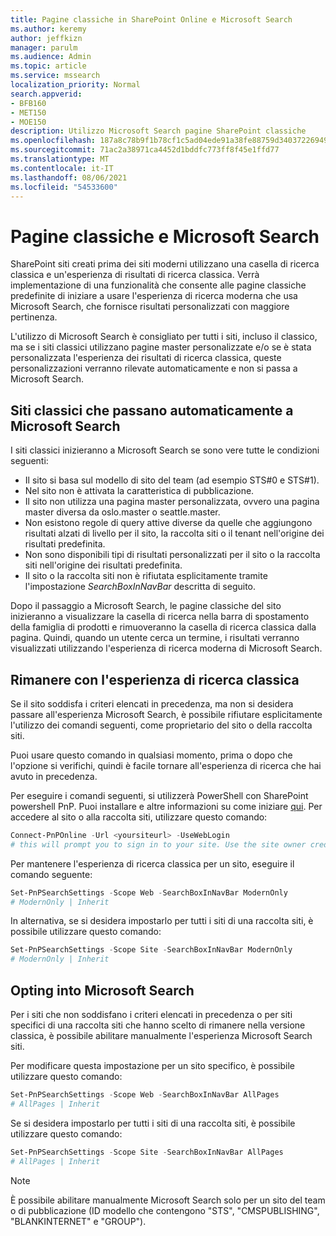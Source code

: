 ```yaml
---
title: Pagine classiche in SharePoint Online e Microsoft Search
ms.author: keremy
author: jeffkizn
manager: parulm
ms.audience: Admin
ms.topic: article
ms.service: mssearch
localization_priority: Normal
search.appverid:
- BFB160
- MET150
- MOE150
description: Utilizzo Microsoft Search pagine SharePoint classiche
ms.openlocfilehash: 187a8c78b9f1b78cf1c5ad04ede91a38fe88759d34037226949a441034cb13b9
ms.sourcegitcommit: 71ac2a38971ca4452d1bddfc773ff8f45e1ffd77
ms.translationtype: MT
ms.contentlocale: it-IT
ms.lasthandoff: 08/06/2021
ms.locfileid: "54533600"
---
```

# <a name="classic-pages-and-microsoft-search"></a>Pagine classiche e Microsoft Search

SharePoint siti creati prima dei siti moderni utilizzano una casella di ricerca classica e un'esperienza di risultati di ricerca classica. Verrà implementazione di una funzionalità che consente alle pagine classiche predefinite di iniziare a usare l'esperienza di ricerca moderna che usa Microsoft Search, che fornisce risultati personalizzati con maggiore pertinenza.

L'utilizzo di Microsoft Search è consigliato per tutti i siti, incluso il classico, ma se i siti classici utilizzano pagine master personalizzate e/o se è stata personalizzata l'esperienza dei risultati di ricerca classica, queste personalizzazioni verranno rilevate automaticamente e non si passa a Microsoft Search.

## <a name="classic-sites-that-will-automatically-switch-to-microsoft-search"></a>Siti classici che passano automaticamente a Microsoft Search

I siti classici inizieranno a Microsoft Search se sono vere tutte le condizioni seguenti:

* Il sito si basa sul modello di sito del team (ad esempio STS#0 e STS#1).
* Nel sito non è attivata la caratteristica di pubblicazione.
* Il sito non utilizza una pagina master personalizzata, ovvero una pagina master diversa da oslo.master o seattle.master.
* Non esistono regole di query attive diverse da quelle che aggiungono risultati alzati di livello per il sito, la raccolta siti o il tenant nell'origine dei risultati predefinita.
* Non sono disponibili tipi di risultati personalizzati per il sito o la raccolta siti nell'origine dei risultati predefinita.
* Il sito o la raccolta siti non è rifiutata esplicitamente tramite l'impostazione *SearchBoxInNavBar* descritta di seguito.

Dopo il passaggio a Microsoft Search, le pagine classiche del sito inizieranno a visualizzare la casella di ricerca nella barra di spostamento della famiglia di prodotti e rimuoveranno la casella di ricerca classica dalla pagina. Quindi, quando un utente cerca un termine, i risultati verranno visualizzati utilizzando l'esperienza di ricerca moderna di Microsoft Search.

## <a name="staying-with-the-classic-search-experience"></a>Rimanere con l'esperienza di ricerca classica

Se il sito soddisfa i criteri elencati in precedenza, ma non si desidera passare all'esperienza Microsoft Search, è possibile rifiutare esplicitamente l'utilizzo dei comandi seguenti, come proprietario del sito o della raccolta siti.

Puoi usare questo comando in qualsiasi momento, prima o dopo che l'opzione si verifichi, quindi è facile tornare all'esperienza di ricerca che hai avuto in precedenza.

Per eseguire i comandi seguenti, si utilizzerà PowerShell con SharePoint powershell PnP. Puoi installare e altre informazioni su come iniziare [qui](/powershell/sharepoint/sharepoint-pnp/sharepoint-pnp-cmdlets?view=sharepoint-ps). Per accedere al sito o alla raccolta siti, utilizzare questo comando:

```powershell
Connect-PnPOnline -Url <yoursiteurl> -UseWebLogin
# this will prompt you to sign in to your site. Use the site owner credentials.
```

Per mantenere l'esperienza di ricerca classica per un sito, eseguire il comando seguente:

```powershell
Set-PnPSearchSettings -Scope Web -SearchBoxInNavBar ModernOnly
# ModernOnly | Inherit
```

In alternativa, se si desidera impostarlo per tutti i siti di una raccolta siti, è possibile utilizzare questo comando:

```powershell
Set-PnPSearchSettings -Scope Site -SearchBoxInNavBar ModernOnly
# ModernOnly | Inherit
```

## <a name="opting-into-microsoft-search"></a>Opting into Microsoft Search

Per i siti che non soddisfano i criteri elencati in precedenza o per siti specifici di una raccolta siti che hanno scelto di rimanere nella versione classica, è possibile abilitare manualmente l'esperienza Microsoft Search siti.

Per modificare questa impostazione per un sito specifico, è possibile utilizzare questo comando:

```powershell
Set-PnPSearchSettings -Scope Web -SearchBoxInNavBar AllPages
# AllPages | Inherit
```

Se si desidera impostarlo per tutti i siti di una raccolta siti, è possibile utilizzare questo comando:

```powershell
Set-PnPSearchSettings -Scope Site -SearchBoxInNavBar AllPages
# AllPages | Inherit
```

> [!NOTE]
> È possibile abilitare manualmente Microsoft Search solo per un sito del team o di pubblicazione (ID modello che contengono "STS", "CMSPUBLISHING", "BLANKINTERNET" e "GROUP").